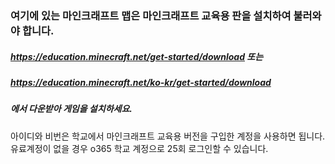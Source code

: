 ### 여기에 있는 마인크래프트 맵은 마인크래프트 교육용 판을 설치하여 불러와야 합니다.
##### https://education.minecraft.net/get-started/download 또는
##### https://education.minecraft.net/ko-kr/get-started/download
##### 에서 다운받아 게임을 설치하세요.
아이디와 비번은 학교에서 마인크래프트 교육용 버전을 구입한 계정을 사용하면 됩니다. <br>
유료계정이 없을 경우 o365 학교 계정으로 25회 로그인할 수 있습니다.
